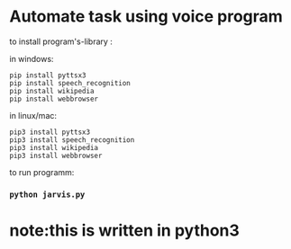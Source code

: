 # Automate task using voice program

to install program's-library :

in windows:

```
pip install pyttsx3
pip install speech_recognition
pip install wikipedia
pip install webbrowser
```
in linux/mac:

```
pip3 install pyttsx3
pip3 install speech_recognition
pip3 install wikipedia
pip3 install webbrowser
```

to run programm:

### `python jarvis.py`

# note:this is written in python3
